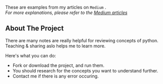 These are examples from my articles on `Medium` .<br>
_For more explanations, please refer to the [Medium articles](https://medium.com/@MonlesYen)_

## About The Project

There are many notes are really helpful for reviewing concepts of python. Teaching & sharing aslo helps me to learn more.

Here's what you can do:

- Fork or download the project, and run them.
- You should research for the concepts you want to understand further.
- Contact me if there is any error occuring.
